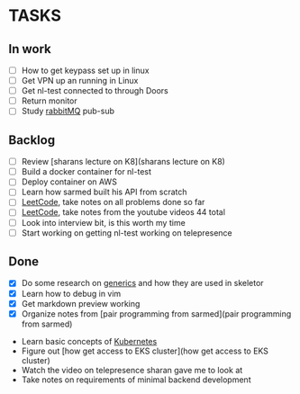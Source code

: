 # TASKS
## In work

- [ ] How to get keypass set up in linux
- [ ] Get VPN up an running in Linux
- [ ] Get nl-test connected to through Doors
- [ ] Return monitor
- [ ] Study [rabbitMQ](rabbitMQ) pub-sub
 
## Backlog

- [ ] Review [sharans lecture on K8](sharans lecture on K8)
- [ ] Build a docker container for nl-test
- [ ] Deploy container on AWS
- [ ] Learn how sarmed built his API from scratch
- [ ] [LeetCode](LeetCode), take notes on all problems done so far
- [ ] [LeetCode](LeetCode), take notes from the youtube videos 44 total
- [ ] Look into interview bit, is this worth my time
- [ ] Start working on getting nl-test working on telepresence

## Done
- [X] Do some research on [generics](generics) and how they are used in skeletor
- [X] Learn how to debug in vim
- [X] Get markdown preview working
- [X] Organize notes from [pair programming from sarmed](pair programming from sarmed)
- Learn basic concepts of [Kubernetes](Kubernetes)
- Figure out [how get access to EKS cluster](how get access to EKS cluster)
- Watch the video on telepresence sharan gave me to look at
- Take notes on requirements of minimal backend development





